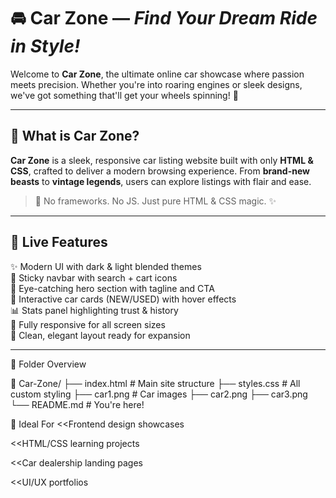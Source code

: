 # 🚘 Car Zone — *Find Your Dream Ride in Style!*

Welcome to **Car Zone**, the ultimate online car showcase where passion meets precision. Whether you're into roaring engines or sleek designs, we've got something that'll get your wheels spinning! 💨

---

## 🧩 What is Car Zone?

**Car Zone** is a sleek, responsive car listing website built with only **HTML & CSS**, crafted to deliver a modern browsing experience. From **brand-new beasts** to **vintage legends**, users can explore listings with flair and ease.

> 🔧 No frameworks. No JS. Just pure HTML & CSS magic. ✨

---

## 🚀 Live Features

✨ Modern UI with dark & light blended themes  
🧭 Sticky navbar with search + cart icons  
📸 Eye-catching hero section with tagline and CTA  
🚗 Interactive car cards (NEW/USED) with hover effects  
📊 Stats panel highlighting trust & history  
📱 Fully responsive for all screen sizes  
🎨 Clean, elegant layout ready for expansion

---

📂 Folder Overview

📁 Car-Zone/
├── index.html # Main site structure
├── styles.css # All custom styling
├── car1.png # Car images
├── car2.png
├── car3.png
└── README.md # You're here!


🎯 Ideal For
<<Frontend design showcases

<<HTML/CSS learning projects

<<Car dealership landing pages

<<UI/UX portfolios





